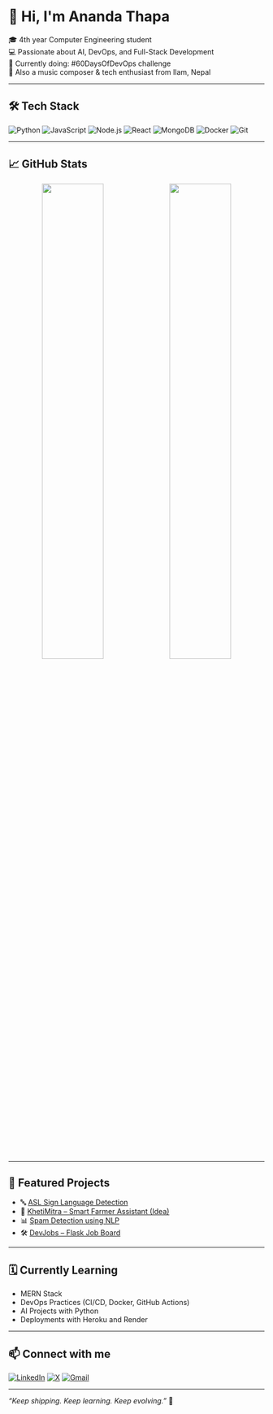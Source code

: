 # 👋 Hi, I'm Ananda Thapa

🎓 4th year Computer Engineering student  
💻 Passionate about AI, DevOps, and Full-Stack Development  
🚀 Currently doing: #60DaysOfDevOps challenge  
🎸 Also a music composer & tech enthusiast from Ilam, Nepal

---

## 🛠️ Tech Stack

![Python](https://img.shields.io/badge/Python-3776AB?style=for-the-badge&logo=python&logoColor=white)
![JavaScript](https://img.shields.io/badge/JavaScript-F7DF1E?style=for-the-badge&logo=javascript&logoColor=black)
![Node.js](https://img.shields.io/badge/Node.js-339933?style=for-the-badge&logo=nodedotjs&logoColor=white)
![React](https://img.shields.io/badge/React-20232A?style=for-the-badge&logo=react&logoColor=61DAFB)
![MongoDB](https://img.shields.io/badge/MongoDB-4EA94B?style=for-the-badge&logo=mongodb&logoColor=white)
![Docker](https://img.shields.io/badge/Docker-2496ED?style=for-the-badge&logo=docker&logoColor=white)
![Git](https://img.shields.io/badge/Git-F05032?style=for-the-badge&logo=git&logoColor=white)

---

## 📈 GitHub Stats

<p align="center">
  <img src="https://github-readme-stats.vercel.app/api?username=aanandahero&show_icons=true&theme=radical" width="49%" />
  <img src="https://github-readme-streak-stats.herokuapp.com/?user=aanandahero&theme=radical" width="49%" />
</p>

---

## 🚀 Featured Projects

- 🔤 [ASL Sign Language Detection](https://github.com/aanandahero/ASL-detection-py)  
- 🌱 [KhetiMitra – Smart Farmer Assistant (Idea)](https://github.com/aanandahero)  
- 📊 [Spam Detection using NLP](https://github.com/aanandahero/spam_detection)  
- 🛠️ [DevJobs – Flask Job Board](https://github.com/aanandahero/devjobs)

---

## 🗓️ Currently Learning

- MERN Stack
- DevOps Practices (CI/CD, Docker, GitHub Actions)
- AI Projects with Python
- Deployments with Heroku and Render

---


## 📫 Connect with me

[![LinkedIn](https://img.shields.io/badge/LinkedIn-Aananda%20Sagar%20Thapa-blue?style=for-the-badge&logo=linkedin)](https://www.linkedin.com/in/aananda-sagar-thapa-6b9161370/)
[![X](https://img.shields.io/badge/X-%40aanandahero-black?style=for-the-badge&logo=twitter)](https://x.com/i_am_aananda)
[![Gmail](https://img.shields.io/badge/Gmail-aanandahero%40gmail.com-D14836?style=for-the-badge&logo=gmail&logoColor=white)](mailto:findmrananda@gmail.com)


---

_“Keep shipping. Keep learning. Keep evolving.”_ 🚀
